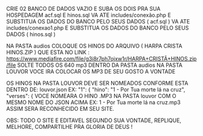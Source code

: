 CRIE 02 BANCO DE DADOS VAZIO E SUBA OS DOIS PRA SUA HOSPEDAGEM acf.sql E hinos.sql
VA ATE includes/conexão.php E SUBSTITUA OS DADOS DO BANCO PELO SEUS DADOS ( acf.sql )
VA ATE includes/conexao1.php E SUBSTITUA OS DADOS DO BANCO PELO SEUS DADOS ( hinos.sql )

NA PASTA audios COLOQUE OS HINOS DO ARQUIVO ( HARPA CRISTA HINOS.ZIP ) QUE ESTA NO
LINK : https://www.mediafire.com/file/g3i8r7ph7ojxw1r/HARPA+CRISTÃ+HINOS.zip/file
SOLTE TODOS OS 640 mp3  DENTRO DA PASTA audios
NA PASTA LOUVOR VOCE IRA COLOCAR OS MP3 DE SEU GOSTO A VONTADE

OS HINOS NA PASTA LOUVOR DEVE SER NOMEADOS CONFORME ESTA DENTRO DE: louvor.json  EX:
"1": {
    "hino": "1 - Por Tua morte lá na cruz",
    "verses": {
VOCE NOMEARA O HINO .MP3 NA PASTA louvor COM O MESMO NOME DO JSON ACIMA EX: 1 - Por Tua morte lá na cruz.mp3
ASSIM SERA RECONHECIDO EM SEU SITE.

OBS:  TODO O SITE E EDITAVEL SEGUNDO SUA VONTADE, REPLIQUE, MELHORE, COMPARTILHE PRA GLORIA DE DEUS !
